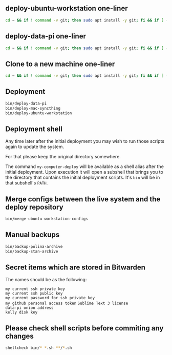 ## deploy-ubuntu-workstation one-liner
```sh
cd ~ && if ! command -v git; then sudo apt install -y git; fi && if [ -d my-computer-deploy ]; then cd my-computer-deploy && git pull; else git clone https://github.com/senotrusov/my-computer-deploy.git && cd my-computer-deploy; fi && bin/deploy-ubuntu-workstation
```
## deploy-data-pi one-liner
```sh
cd ~ && if ! command -v git; then sudo apt install -y git; fi && if [ -d my-computer-deploy ]; then cd my-computer-deploy && git pull; else git clone https://github.com/senotrusov/my-computer-deploy.git && cd my-computer-deploy; fi && bin/deploy-data-pi
```

## Clone to a new machine one-liner
```sh
cd ~ && if ! command -v git; then sudo apt install -y git; fi && if [ -d my-computer-deploy ]; then cd my-computer-deploy && git pull; else git clone https://github.com/senotrusov/my-computer-deploy.git && cd my-computer-deploy; fi && ls -1 bin/*
```

## Deployment
```sh
bin/deploy-data-pi
bin/deploy-mac-syncthing
bin/deploy-ubuntu-workstation
```

## Deployment shell

Any time later after the initial deployment you may wish to run those scripts again to update the system.

For that please keep the original directory somewhere.

The command ``my-computer-deploy`` will be available as a shell alias after the initial deployment. Upon execution it will open a subshell that brings you to the directory that contains the initial deployment scripts. It's ``bin`` will be in that subshell's ``PATH``.

## Merge configs between the live system and the deploy repository
```sh
bin/merge-ubuntu-workstation-configs
```

## Manual backups
```sh
bin/backup-polina-archive
bin/backup-stan-archive
```

## Secret items which are stored in Bitwarden

The names should be as the following:

``my current ssh private key``  
``my current ssh public key``  
``my current password for ssh private key``  
``my github personal access token``
``Sublime Text 3 license``  
``data-pi onion address``  
``kelly disk key``  

## Please check shell scripts before commiting any changes
```sh
shellcheck bin/* *.sh **/*.sh
```
